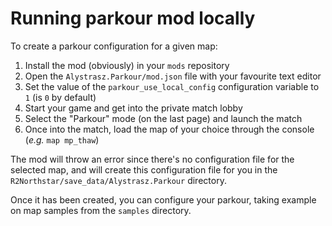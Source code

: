 # Running parkour mod locally

To create a parkour configuration for a given map:

1. Install the mod (obviously) in your `mods` repository
2. Open the `Alystrasz.Parkour/mod.json` file with your favourite text editor
3. Set the value of the `parkour_use_local_config` configuration variable to `1` (is `0` by default)
4. Start your game and get into the private match lobby
5. Select the "Parkour" mode (on the last page) and launch the match
7. Once into the match, load the map of your choice through the console (*e.g.* `map mp_thaw`)

The mod will throw an error since there's no configuration file for the selected map, and will create
this configuration file for you in the `R2Northstar/save_data/Alystrasz.Parkour` directory.

Once it has been created, you can configure your parkour, taking example on map samples from the
`samples` directory.

